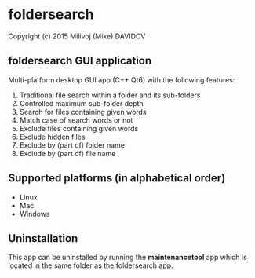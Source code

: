 # foldersearch

Copyright (c) 2015 Milivoj (Mike) DAVIDOV

## foldersearch GUI application

Multi-platform desktop GUI app (C++ Qt6) with the following features:

1. Traditional file search within a folder and its sub-folders
1. Controlled maximum sub-folder depth
1. Search for files containing given words
1. Match case of search words or not
1. Exclude files containing given words
1. Exclude hidden files
1. Exclude by (part of) folder name
1. Exclude by (part of) file name

## Supported platforms (in alphabetical order)

* Linux
* Mac
* Windows

## Uninstallation

This app can be uninstalled by running the __maintenancetool__ app which is located in the same folder as the foldersearch app.
